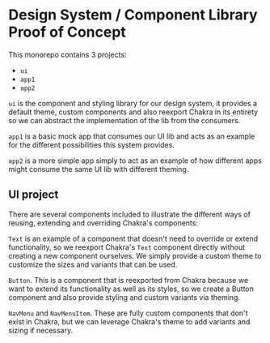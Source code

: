 # Design System / Component Library Proof of Concept

This monorepo contains 3 projects:

- `ui`
- `app1`
- `app2`

`ui` is the component and styling library for our design system, it provides a default theme, custom components and also reexport Chakra in its entirety so we can abstract the implementation of the lib from the consumers.

`app1` is a basic mock app that consumes our UI lib and acts as an example for the different possibilities this system provides.

`app2` is a more simple app simply to act as an example of how different apps might consume the same UI lib with different theming.

## UI project

There are several components included to illustrate the different ways of reusing, extending and overriding Chakra's components:

`Text` is an example of a component that doesn't need to override or extend functionality, so we reexport Chakra's `Text` component directly without creating a new component ourselves. We simply provide a custom theme to customize the sizes and variants that can be used.

`Button`. This is a component that is reexported from Chakra because we want to extend its functionality as well as its styles, so we create a Button component and also provide styling and custom variants via theming.

`NavMenu` and `NavMenuItem`. These are fully custom components that don't exist in Chakra, but we can leverage Chakra's theme to add variants and sizing if necessary.
